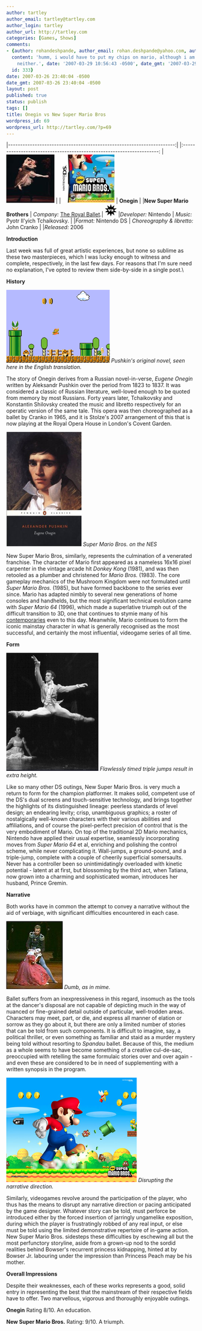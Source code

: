 ```yaml
---
author: tartley
author_email: tartley@tartley.com
author_login: tartley
author_url: http://tartley.com
categories: [Games, Shows]
comments:
- {author: rohandeshpande, author_email: rohan.deshpande@yahoo.com, author_url: 'http://',
  content: 'humm, i would have to put my chips on mario, although i am an expert on
    neither.', date: '2007-03-29 10:56:43 -0500', date_gmt: '2007-03-29 10:56:43 -0500',
  id: 333}
date: 2007-03-26 23:40:04 -0500
date_gmt: 2007-03-26 23:40:04 -0500
layout: post
published: true
status: publish
tags: []
title: Onegin vs New Super Mario Bros
wordpress_id: 69
wordpress_url: http://tartley.com/?p=69
---
```


|---------------------------------------------------------------------:| |:--------------------------------------------------------------------:
| ![](/assets/2007/03/onegin.jpg)                                      | |![](/assets/2007/03/new-super-mario-bros.jpg)
| **Onegin**                                                           | |**New Super Mario Brothers**
| *Company:* [The Royal Ballet](http://info.royaloperahouse.org/Home/).| ![](/assets/2007/03/vs1.jpg) |*Developer:* Nintendo
| *Music:* Pyotr Il'yich Tchaikovsky.                                  | |*Format:* Nintendo DS
| *Choreography & libretto:* John Cranko                               | |*Released:* 2006

**Introduction**

Last week was full of great artistic experiences, but none so sublime as
these two masterpieces, which I was lucky enough to witness and
complete, respectively, in the last few days. For reasons that I'm sure
need no explanation, I've opted to review them side-by-side in a single
post.\

**History**

![](/assets/2007/03/nes_super_mario_bros.png)
*Pushkin's original novel, seen here in the English translation.*

The story of Onegin derives from a Russian novel-in-verse, *Eugene
Onegin* written by Aleksandr Pushkin over the period from 1823 to 1837.
It was considered a classic of Russian literature, well-loved enough to
be quoted from memory by most Russians. Forty years later, Tchaikovsky
and Konstantin Shilovsky created the music and libretto respectively for
an operatic version of the same tale. This opera was then choreographed
as a ballet by Cranko in 1965, and it is Stolze's 2007 arrangement of
this that is now playing at the Royal Opera House in London's Covent
Garden.

![](/assets/2007/03/eugeneonegin-book.jpg)
*Super Mario Bros. on the NES*

New Super Mario Bros, similarly, represents the culmination of a
venerated franchise. The character of Mario first appeared as a nameless
16x16 pixel carpenter in the vintage arcade hit *Donkey Kong* (1981),
and was then retooled as a plumber and christened for *Mario Bros.*
(1983). The core gameplay mechanics of the Mushroom Kingdom were not
formulated until *Super Mario Bros.* (1985), but have formed backbone to
the series ever since. Mario has adapted nimbly to several new
generations of home consoles and handhelds, but the most significant
technical evolution came with *Super Mario 64* (1996), which made a
superlative triumph out of the difficult transition to 3D, one that
continues to stymie many of his
[contemporaries](http://www.joystiq.com/2006/12/13/what-funk-is-sega-in/)
even to this day. Meanwhile, Mario continues to form the iconic mainstay
character in what is generally recognised as the most successful, and
certainly the most influential, videogame series of all time.

**Form**

![](/assets/2007/03/jump.jpg)
*Flawlessly timed triple jumps result in extra height.*

Like so many other DS outings, New Super Mario Bros. is very much a
return to form for the champion platformer. It makes solid, competent
use of the DS's dual screens and touch-sensitive technology, and brings
together the highlights of its distinguished lineage: peerless standards
of level design; an endearing levity; crisp, unambiguous graphics; a
roster of nostalgically well-known characters with their various
abilities and affiliations, and of course the pixel-perfect precision of
control that is the very embodiment of Mario. On top of the traditional
2D Mario mechanics, Nintendo have applied their usual expertise,
seamlessly incorporating moves from *Super Mario 64* et al, enriching
and polishing the control scheme, while never complicating it.
Wall-jumps, a ground-pound, and a triple-jump, complete with a couple of
cheerily superficial somersaults. Never has a controller been so
unintimidatingly overloaded with kinetic potential - latent at at first,
but blossoming by the third act, when Tatiana, now grown into a charming
and sophisticated woman, introduces her husband, Prince Gremin.

**Narrative**

Both works have in common the attempt to convey a narrative without the
aid of verbiage, with significant difficulties encountered in each case.

![](/assets/2007/03/1703471_onegin_150a.jpg)
*Dumb, as in mime.*

Ballet suffers from an inexpressiveness in this regard, insomuch as the
tools at the dancer's disposal are not capable of depicting much in the
way of nuanced or fine-grained detail outside of particular,
well-trodden areas. Characters may meet, part, or die, and express all
manner of elation or sorrow as they go about it, but there are only a
limited number of stories that can be told from such components. It is
difficult to imagine, say, a political thriller, or even something as
familiar and staid as a murder mystery being told without resorting to
*Spandau* ballet. Because of this, the medium as a whole seems to have
become something of a creative cul-de-sac, preoccupied with retelling
the same formulaic stories over and over again - and even these are
considered to be in need of supplementing with a written synopsis in the
program.

![](/assets/2007/03/newsupermario.jpg)
*Disrupting the narrative direction.*

Similarly, videogames revolve around the participation of the player,
who thus has the means to disrupt any narrative direction or pacing
anticipated by the game designer. Whatever story can be told, must
perforce be introduced either by the forced insertion of jarringly
ungamelike exposition, during which the player is frustratingly robbed
of any real input, or else must be told using the limited demonstrative
repertoire of in-game action. New Super Mario Bros. sidesteps these
difficulties by eschewing all but the most perfunctory storyline, aside
from a grown-up nod to the sordid realities behind Bowser's recurrent
princess kidnapping, hinted at by Bowser Jr. labouring under the
impression than Princess Peach may be his mother.

**Overall Impressions**

Despite their weaknesses, each of these works represents a good, solid
entry in representing the best that the mainstream of their respective
fields have to offer. Two marvellous, vigorous and thoroughly enjoyable
outings.

**Onegin**
Rating 8/10.
An education.

**New Super Mario Bros.**
Rating: 9/10.
A triumph.
